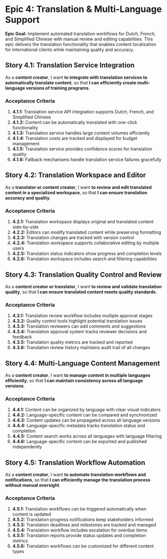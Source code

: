 # Epic 4: Translation & Multi-Language Support

**Epic Goal:** Implement automated translation workflows for Dutch, French, and Simplified Chinese with manual review and editing capabilities. This epic delivers the translation functionality that enables content localization for international clients while maintaining quality and accuracy.

## Story 4.1: Translation Service Integration
As a **content creator**,
I want **to integrate with translation services to automatically translate content**,
so that **I can efficiently create multi-language versions of training programs**.

### Acceptance Criteria
1. **4.1.1:** Translation service API integration supports Dutch, French, and Simplified Chinese
2. **4.1.2:** Content can be automatically translated with one-click functionality
3. **4.1.3:** Translation service handles large content volumes efficiently
4. **4.1.4:** Translation costs are tracked and displayed for budget management
5. **4.1.5:** Translation service provides confidence scores for translation quality
6. **4.1.6:** Fallback mechanisms handle translation service failures gracefully

## Story 4.2: Translation Workspace and Editor
As a **translator or content creator**,
I want **to review and edit translated content in a specialized workspace**,
so that **I can ensure translation accuracy and quality**.

### Acceptance Criteria
1. **4.2.1:** Translation workspace displays original and translated content side-by-side
2. **4.2.2:** Editors can modify translated content while preserving formatting
3. **4.2.3:** Translation changes are tracked with version control
4. **4.2.4:** Translation workspace supports collaborative editing by multiple users
5. **4.2.5:** Translation status indicators show progress and completion levels
6. **4.2.6:** Translation workspace includes search and filtering capabilities

## Story 4.3: Translation Quality Control and Review
As a **content creator or translator**,
I want **to review and validate translation quality**,
so that **I can ensure translated content meets quality standards**.

### Acceptance Criteria
1. **4.3.1:** Translation review workflow includes multiple approval stages
2. **4.3.2:** Quality control tools highlight potential translation issues
3. **4.3.3:** Translation reviewers can add comments and suggestions
4. **4.3.4:** Translation approval system tracks reviewer decisions and feedback
5. **4.3.5:** Translation quality metrics are tracked and reported
6. **4.3.6:** Translation review history maintains audit trail of all changes

## Story 4.4: Multi-Language Content Management
As a **content creator**,
I want **to manage content in multiple languages efficiently**,
so that **I can maintain consistency across all language versions**.

### Acceptance Criteria
1. **4.4.1:** Content can be organized by language with clear visual indicators
2. **4.4.2:** Language-specific content can be compared and synchronized
3. **4.4.3:** Content updates can be propagated across all language versions
4. **4.4.4:** Language-specific metadata tracks translation status and completion
5. **4.4.5:** Content search works across all languages with language filtering
6. **4.4.6:** Language-specific content can be exported and published independently

## Story 4.5: Translation Workflow Automation
As a **content creator**,
I want **to automate translation workflows and notifications**,
so that **I can efficiently manage the translation process without manual oversight**.

### Acceptance Criteria
1. **4.5.1:** Translation workflows can be triggered automatically when content is updated
2. **4.5.2:** Translation progress notifications keep stakeholders informed
3. **4.5.3:** Translation deadlines and milestones are tracked and managed
4. **4.5.4:** Translation workflow includes escalation for overdue items
5. **4.5.5:** Translation reports provide status updates and completion metrics
6. **4.5.6:** Translation workflows can be customized for different content types
